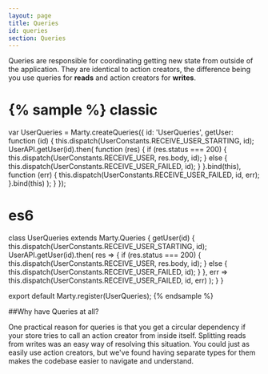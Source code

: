 ```yaml
---
layout: page
title: Queries
id: queries
section: Queries
---
```


Queries are responsible for coordinating getting new state from outside of the application. They are identical to action creators, the difference being you use queries for **reads** and action creators for **writes**.

{% sample %}
classic
=======
var UserQueries = Marty.createQueries({
  id: 'UserQueries',
  getUser: function (id) {
    this.dispatch(UserConstants.RECEIVE_USER_STARTING, id);
    UserAPI.getUser(id).then(
      function (res) {
        if (res.status === 200) {
          this.dispatch(UserConstants.RECEIVE_USER, res.body, id);
        } else {
          this.dispatch(UserConstants.RECEIVE_USER_FAILED, id);
        }
      }.bind(this),
      function (err) {
        this.dispatch(UserConstants.RECEIVE_USER_FAILED, id, err);
      }.bind(this)
    );
  }
});

es6
===
class UserQueries extends Marty.Queries {
  getUser(id) {
    this.dispatch(UserConstants.RECEIVE_USER_STARTING, id);
    UserAPI.getUser(id).then(
      res => {
        if (res.status === 200) {
          this.dispatch(UserConstants.RECEIVE_USER, res.body, id);
        } else {
          this.dispatch(UserConstants.RECEIVE_USER_FAILED, id);
        }
      },
      err => this.dispatch(UserConstants.RECEIVE_USER_FAILED, id, err)
    );
  }
}

export default Marty.register(UserQueries);
{% endsample %}

##Why have Queries at all?

One practical reason for queries is that you get a circular dependency if your store tries to call an action creator from inside itself. Splitting reads from writes was an easy way of resolving this situation. You could just as easily use action creators, but we've found having separate types for them makes the codebase easier to navigate and understand.

